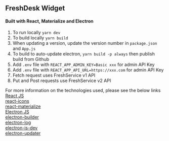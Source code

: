 ## FreshDesk Widget

#### Built with React, Materialize and Electron

1. To run locally `yarn dev`
2. To build locally `yarn build`
3. When updating a version, update the version number in `package.json` and `App.js`
4. To build to auto-update electron, `yarn build -p always` then publish build from Github
5. Add `.env` file with `REACT_APP_ADMIN_KEY=Basic xxx` for admin API Key
6. Add `.env` file with `REACT_APP_API_URL=https://xxx.com` for admin API Key
7. Fetch request uses FreshService v1 API
8. Put and Post requests use FreshService v2 API

For more information on the technologies used, please see the below links  
[React JS](https://reactjs.org/docs/getting-started.html)  
[react-icons](https://react-icons.github.io/react-icons/)  
[react-materialize](http://react-materialize.github.io/react-materialize/?path=/story/react-materialize--welcome)  
[Electron JS](https://www.electronjs.org/docs)  
[electron-builder](https://github.com/electron-userland/electron-builder)  
[electron-log](https://github.com/megahertz/electron-log)  
[electron-is-dev](https://github.com/sindresorhus/electron-is-dev)  
[electron-updater](https://github.com/iffy/electron-updater-example)  
